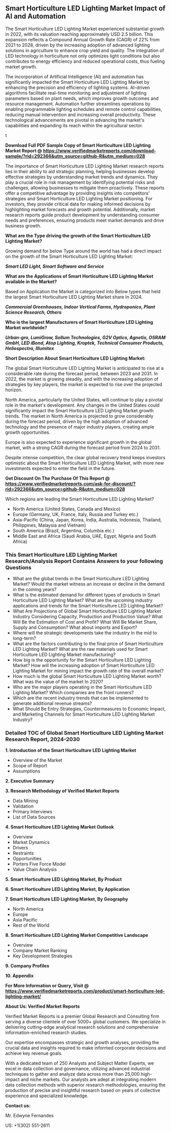 <h2>Smart Horticulture LED Lighting Market Impact of AI and Automation</h2><p>The Smart Horticulture LED Lighting Market experienced substantial growth in 2022, with its valuation reaching approximately USD 2.5 billion. This expansion reflects a Compound Annual Growth Rate (CAGR) of 22% from 2021 to 2028, driven by the increasing adoption of advanced lighting solutions in agriculture to enhance crop yield and quality. The integration of LED technology in horticulture not only optimizes light conditions but also contributes to energy efficiency and reduced operational costs, thus fueling market growth.</p><p>The incorporation of Artificial Intelligence (AI) and automation has significantly impacted the Smart Horticulture LED Lighting Market by enhancing the precision and efficiency of lighting systems. AI-driven algorithms facilitate real-time monitoring and adjustment of lighting parameters based on plant needs, which improves growth outcomes and resource management. Automation further streamlines operations by enabling programmable lighting schedules and remote control capabilities, reducing manual intervention and increasing overall productivity. These technological advancements are pivotal in advancing the market's capabilities and expanding its reach within the agricultural sector.</p>t</p><p id="" class=""><strong>Download Full PDF Sample Copy of Smart Horticulture LED Lighting Market Report @ <a href="https://www.verifiedmarketreports.com/download-sample/?rid=292366&utm_source=github-R&utm_medium=028" target="_blank">https://www.verifiedmarketreports.com/download-sample/?rid=292366&utm_source=github-R&utm_medium=028</a></strong></p><p>The importance of&nbsp;Smart Horticulture LED Lighting Market research reports lies in their ability to aid strategic planning, helping businesses develop effective strategies by understanding market trends and dynamics. They play a crucial role in risk management by identifying potential risks and challenges, allowing businesses to mitigate them proactively. These reports offer a competitive advantage by providing insights into competitors' strategies and Smart Horticulture LED Lighting Market positioning. For investors, they provide critical data for making informed decisions by highlighting market forecasts and growth potential. Additionally, market research reports guide product development by understanding consumer needs and preferences, ensuring products meet market demands and drive business growth.</p><p><strong>What are the&nbsp;Type driving the growth of the Smart Horticulture LED Lighting Market?</strong></p><p id="" class="">Growing demand for below Type around the world has had a direct impact on the growth of the Smart Horticulture LED Lighting Market:</p><em><strong>Smart LED Light, Smart Software and Service</strong></em></p><strong>What are the&nbsp;Applications&nbsp;of Smart Horticulture LED Lighting Market available in the Market?</strong></p><p id="" class="">Based on Application the Market is categorized into Below types that held the largest Smart Horticulture LED Lighting Market share In 2024.</p><em><strong>Commercial Greenhouses, Indoor Vertical Farms, Hydroponics, Plant Science Research, Others</strong></em></p><strong>Who is the largest Manufacturers of Smart Horticulture LED Lighting Market worldwide?</strong></p><p><em><strong>Urban-gro, LumiGrow, Sollum Technologies, G2V Optics, Agnetix, OSRAM GmbH, LED iBond, Atop Lighting, Kroptek, Technical Consumer Products, Heliospectra, Illumitex</strong></em></p><p id="" class=""><strong>Short Description About Smart Horticulture LED Lighting Market:</strong></p><p>The global Smart Horticulture LED Lighting Market is anticipated to rise at a considerable rate during the forecast period, between 2023 and 2031. In 2022, the market is growing steadily, and with the increasing adoption of strategies by key players, the market is expected to rise over the projected horizon.</p><p>North America, particularly the United States, will continue to play a pivotal role in the market's development. Any changes in the United States could significantly impact the Smart Horticulture LED Lighting Market growth trends. The market in North America is projected to grow considerably during the forecast period, driven by the high adoption of advanced technology and the presence of major industry players, creating ample growth opportunities.</p><p>Europe is also expected to experience significant growth in the global market, with a strong CAGR during the forecast period from 2024 to 2031.</p><p>Despite intense competition, the clear global recovery trend keeps investors optimistic about the Smart Horticulture LED Lighting Market, with more new investments expected to enter the field in the future.</p><p id="" class=""><strong>Get Discount On The Purchase Of This Report @ <a href="https://www.verifiedmarketreports.com/ask-for-discount/?rid=292366&utm_source=github-R&utm_medium=028" target="_blank">https://www.verifiedmarketreports.com/ask-for-discount/?rid=292366&utm_source=github-R&utm_medium=028</a></strong></p>Which regions are leading the Smart Horticulture LED Lighting Market?</p><ul><li>North America (United States, Canada and Mexico)</li><li>Europe (Germany, UK, France, Italy, Russia and Turkey etc.)</li><li>Asia-Pacific (China, Japan, Korea, India, Australia, Indonesia, Thailand, Philippines, Malaysia and Vietnam)</li><li>South America (Brazil, Argentina, Columbia etc.)</li><li>Middle East and Africa (Saudi Arabia, UAE, Egypt, Nigeria and South Africa)</li></ul><h3 id="" class="">This Smart Horticulture LED Lighting Market Research/Analysis Report Contains Answers to your following Questions</h3><ul><li>What are the global trends in the Smart Horticulture LED Lighting Market? Would the market witness an increase or decline in the demand in the coming years?</li><li>What is the estimated demand for different types of products in Smart Horticulture LED Lighting Market? What are the upcoming industry applications and trends for the Smart Horticulture LED Lighting Market?</li><li>What Are Projections of Global Smart Horticulture LED Lighting Market Industry Considering Capacity, Production and Production Value? What Will Be the Estimation of Cost and Profit? What Will Be Market Share, Supply and Consumption? What about imports and Export?</li><li>Where will the strategic developments take the industry in the mid to long-term?</li><li>What are the factors contributing to the final price of Smart Horticulture LED Lighting Market? What are the raw materials used for Smart Horticulture LED Lighting Market manufacturing?</li><li>How big is the opportunity for the Smart Horticulture LED Lighting Market? How will the increasing adoption of Smart Horticulture LED Lighting Market for mining impact the growth rate of the overall market?</li><li>How much is the global Smart Horticulture LED Lighting Market worth? What was the value of the market In 2020?</li><li>Who are the major players operating in the Smart Horticulture LED Lighting Market? Which companies are the front runners?</li><li>Which are the recent industry trends that can be implemented to generate additional revenue streams?</li><li>What Should Be Entry Strategies, Countermeasures to Economic Impact, and Marketing Channels for Smart Horticulture LED Lighting Market Industry?</li></ul><h3 id="" class="">Detailed TOC of Global Smart Horticulture LED Lighting Market Research Report, 2024-2030</h3><p id="" class=""><strong>1. Introduction of the Smart Horticulture LED Lighting Market</strong></p><ul><li>Overview of the Market</li><li>Scope of Report</li><li>Assumptions</li></ul><p id="" class=""><strong>2. Executive Summary</strong></p><p id="" class=""><strong>3. Research Methodology of Verified Market Reports</strong></p><ul><li>Data Mining</li><li>Validation</li><li>Primary Interviews</li><li>List of Data Sources</li></ul><p id="" class=""><strong>4. Smart Horticulture LED Lighting Market Outlook</strong></p><ul><li>Overview</li><li>Market Dynamics</li><li>Drivers</li><li>Restraints</li><li>Opportunities</li><li>Porters Five Force Model</li><li>Value Chain Analysis</li></ul><p id="" class=""><strong>5. Smart Horticulture LED Lighting Market, By Product</strong></p><p id="" class=""><strong>6. Smart Horticulture LED Lighting Market, By Application</strong></p><p id="" class=""><strong>7. Smart Horticulture LED Lighting Market, By Geography</strong></p><ul><li>North America</li><li>Europe</li><li>Asia Pacific</li><li>Rest of the World</li></ul><p id="" class=""><strong>8. Smart Horticulture LED Lighting Market Competitive Landscape</strong></p><ul><li>Overview</li><li>Company Market Ranking</li><li>Key Development Strategies</li></ul><p id="" class=""><strong>9. Company Profiles</strong></p><p id="" class=""><strong>10. Appendix</strong></p><p id="" class=""><strong>For More Information or Query, Visit @ <a href="https://www.verifiedmarketreports.com/product/smart-horticulture-led-lighting-market/" target="_blank">https://www.verifiedmarketreports.com/product/smart-horticulture-led-lighting-market/</a></strong></p><p id="" class=""><strong>About Us: Verified Market Reports</strong></p><p id="" class="">Verified Market Reports is a premier Global Research and Consulting firm serving a diverse clientele of over 5000+ global customers. We specialize in delivering cutting-edge analytical research solutions and comprehensive information-enriched research studies.</p><p id="" class="">Our expertise encompasses strategic and growth analyses, providing the crucial data and insights required to make informed corporate decisions and achieve key revenue goals.</p><p id="" class="">With a dedicated team of 250 Analysts and Subject Matter Experts, we excel in data collection and governance, utilizing advanced industrial techniques to gather and analyze data across more than 25,000 high-impact and niche markets. Our analysts are adept at integrating modern data collection methods with superior research methodologies, ensuring the production of precise and insightful research based on years of collective experience and specialized knowledge.</p><p id="" class=""><strong>Contact us:</strong></p><p id="" class="">Mr. Edwyne Fernandes</p><p id="" class="">US: +1(302) 551-2611</p>